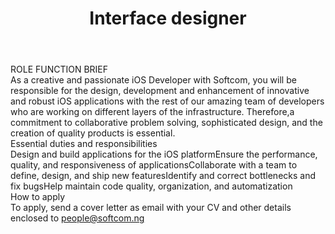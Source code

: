 ---
title:              Interface designer
location:           Lagos
department:         Engineering
subunit:            Mobile
featured_image:     https://res.cloudinary.com/softcomux/image/upload/v1533751166/sfc/headers/openings-header.jpg
image_description:
body: |-
    #### ROLE FUNCTION BRIEF
    As a creative and passionate iOS Developer with Softcom, you will be responsible for the design, development and enhancement of innovative and robust iOS applications with the rest of our amazing team of developers who are working on different layers of the infrastructure. Therefore,a commitment to collaborative problem solving, sophisticated design, and the creation of quality products is essential.

    #### Essential duties and responsibilities
    1. Design and build applications for the iOS platform
    2. Ensure the performance, quality, and responsiveness of applications
    3. Collaborate with a team to define, design, and ship new features
    4. Identify and correct bottlenecks and fix bugs
    5. Help maintain code quality, organization, and automatization

    ##### How to apply
    To apply, send a cover letter as email with your CV and other details enclosed to [people@softcom.ng](//mailto:people@softcom.ng)
---